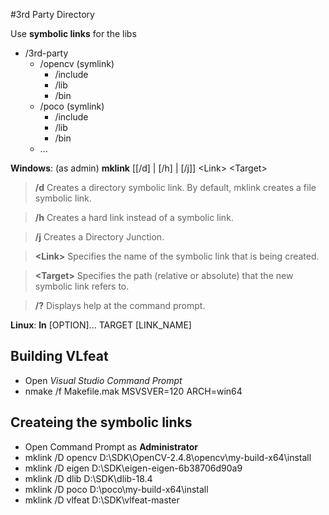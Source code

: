 #3rd Party Directory

Use **symbolic links** for the libs

* /3rd-party
    * /opencv (symlink)
    	* /include
		* /lib
		* /bin
	* /poco (symlink)
		* /include
		* /lib
		* /bin
	* ...


**Windows**: (as admin) **mklink** [[/d] | [/h] | [/j]] <Link\> <Target\>

> **/d** Creates a directory symbolic link. By default, mklink creates a file symbolic link.

> **/h** Creates a hard link instead of a symbolic link.

> **/j** Creates a Directory Junction.

> **<Link\>** Specifies the name of the symbolic link that is being created.

> **<Target\>** Specifies the path (relative or absolute) that the new symbolic link refers to.

> **/?** Displays help at the command prompt.

**Linux**: **ln** [OPTION]... TARGET [LINK_NAME] 

## Building **VLfeat** ##

* Open _Visual Studio Command Prompt_
* nmake /f Makefile.mak MSVSVER=120 ARCH=win64


## Createing the symbolic links ##

* Open Command Prompt as __Administrator__ 
* mklink /D opencv D:\SDK\OpenCV-2.4.8\opencv\my-build-x64\install
* mklink /D eigen D:\SDK\eigen-eigen-6b38706d90a9
* mklink /D dlib D:\SDK\dlib-18.4
* mklink /D poco D:\poco\my-build-x64\install
* mklink /D vlfeat D:\SDK\vlfeat-master
